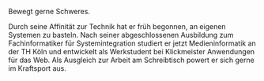 Bewegt gerne Schweres.

Durch seine Affinität zur Technik hat er früh begonnen, an eigenen Systemen zu basteln. Nach seiner abgeschlossenen Ausbildung zum Fachinformatiker für Systemintegration studiert er jetzt Medieninformatik an der TH Köln und entwickelt als Werkstudent bei Klickmeister Anwendungen für das Web. Als Ausgleich zur Arbeit am Schreibtisch powert er sich gerne im Kraftsport aus.